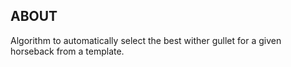 ## ABOUT

Algorithm to automatically select the best wither gullet for a given horseback from a template.
